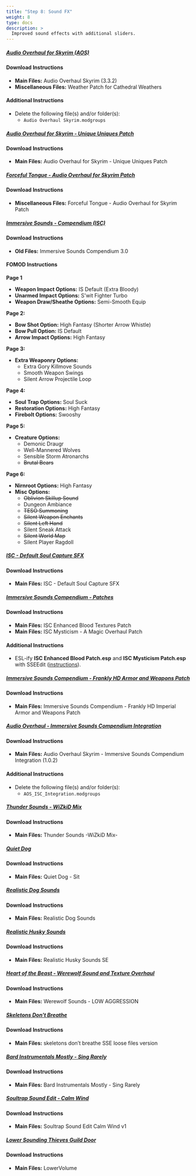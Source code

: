 ```yaml
---
title: "Step 8: Sound FX"
weight: 8
type: docs
description: >
  Improved sound effects with additional sliders.
---
```


##### [Audio Overhaul for Skyrim (AOS)](https://www.nexusmods.com/skyrimspecialedition/mods/12466?tab=files)

#### Download Instructions

* **Main Files:** Audio Overhaul Skyrim (3.3.2)
* **Miscellaneous Files:** Weather Patch for Cathedral Weathers

#### Additional Instructions

* Delete the following file(s) and/or folder(s):
  * `Audio Overhaul Skyrim.modgroups`

##### [Audio Overhaul for Skyrim - Unique Uniques Patch](https://www.nexusmods.com/skyrimspecialedition/mods/26092?tab=files)

#### Download Instructions

- **Main Files:** Audio Overhaul for Skyrim - Unique Uniques Patch

##### [Forceful Tongue - Audio Overhaul for Skyrim Patch](https://www.nexusmods.com/skyrimspecialedition/mods/36276?tab=files)

#### Download Instructions

- **Miscellaneous Files:** Forceful Tongue - Audio Overhaul for Skyrim Patch

##### [Immersive Sounds - Compendium (ISC)](https://www.nexusmods.com/skyrimspecialedition/mods/523?tab=files)

#### Download Instructions

- **Old Files:** Immersive Sounds Compendium 3.0

#### FOMOD Instructions

**Page 1**

- **Weapon Impact Options:** IS Default (Extra Bloody)
- **Unarmed Impact Options:** S'wit Fighter Turbo
- **Weapon Draw/Sheathe Options:** Semi-Smooth Equip

**Page 2:**

- **Bow Shot Option:** High Fantasy (Shorter Arrow Whistle)
- **Bow Pull Option:** IS Default
- **Arrow Impact Options:** High Fantasy

**Page 3:**

- **Extra Weaponry Options:**
  - Extra Gory Killmove Sounds
  - Smooth Weapon Swings
  - Silent Arrow Projectile Loop

**Page 4:**

- **Soul Trap Options:** Soul Suck
- **Restoration Options:** High Fantasy
- **Firebolt Options:** Swooshy

**Page 5:**

- **Creature Options:**
  - Demonic Draugr
  - Well-Mannered Wolves
  - Sensible Storm Atronarchs
  - ~~Brutal Bears~~

**Page 6:**

- **Nirnroot Options:** High Fantasy
- **Misc Options:**
  - ~~Oblivion Skillup Sound~~
  - Dungeon Ambiance
  - ~~TESO Summoning~~
  - ~~Silent Weapon Enchants~~
  - ~~Silent Left Hand~~
  - Silent Sneak Attack
  - ~~Silent World Map~~
  - Silent Player Ragdoll

##### [ISC - Default Soul Capture SFX](https://www.nexusmods.com/skyrimspecialedition/mods/26092?tab=files)

#### Download Instructions

- **Main Files:** ISC - Default Soul Capture SFX

##### [Immersive Sounds Compendium - Patches](https://www.nexusmods.com/skyrimspecialedition/mods/2951?tab=files)

#### Download Instructions

- **Main Files:** ISC Enhanced Blood Textures Patch
- **Main Files:** ISC Mysticism - A Magic Overhaul Patch

#### Additional Instructions

- ESL-ify **ISC Enhanced Blood Patch.esp** and **ISC Mysticism Patch.esp** with SSEEdit ([instructions](/tpf/guide-resources/basic-instructions/#esl-ifying-plugins)).

##### [Immersive Sounds Compendium - Frankly HD Armor and Weapons Patch](https://www.nexusmods.com/skyrimspecialedition/mods/26092?tab=files)

#### Download Instructions

- **Main Files:** Immersive Sounds Compendium - Frankly HD Imperial Armor and Weapons Patch

##### [Audio Overhaul - Immersive Sounds Compendium Integration](https://www.nexusmods.com/skyrimspecialedition/mods/36761?tab=files)

#### Download Instructions

- **Main Files:** Audio Overhaul Skyrim - Immersive Sounds Compendium Integration (1.0.2)

#### Additional Instructions

* Delete the following file(s) and/or folder(s):
  * `AOS_ISC_Integration.modgroups`

##### [Thunder Sounds - WiZkiD Mix](https://www.nexusmods.com/skyrimspecialedition/mods/44656?tab=files)

#### Download Instructions

- **Main Files:** Thunder Sounds -WiZkiD Mix-

##### [Quiet Dog](https://www.nexusmods.com/skyrimspecialedition/mods/6066?tab=files)

#### Download Instructions

- **Main Files:** Quiet Dog - Sit

##### [Realistic Dog Sounds](https://www.nexusmods.com/skyrimspecialedition/mods/49948?tab=files)

#### Download Instructions

- **Main Files:** Realistic Dog Sounds

##### [Realistic Husky Sounds](https://www.nexusmods.com/skyrimspecialedition/mods/11038?tab=files)

#### Download Instructions

* **Main Files:** Realistic Husky Sounds SE

##### [Heart of the Beast - Werewolf Sound and Texture Overhaul](https://www.nexusmods.com/skyrim/mods/13779?tab=files)

#### Download Instructions

* **Main Files:** Werewolf Sounds - LOW AGGRESSION

##### [Skeletons Don't Breathe](https://www.nexusmods.com/skyrimspecialedition/mods/18542?tab=files)

#### Download Instructions

- **Main Files:** skeletons don’t breathe SSE loose files version

##### [Bard Instrumentals Mostly - Sing Rarely](https://www.nexusmods.com/skyrimspecialedition/mods/10927?tab=files)

#### Download Instructions

- **Main Files:** Bard Instrumentals Mostly - Sing Rarely

##### [Soultrap Sound Edit - Calm Wind](https://www.nexusmods.com/skyrimspecialedition/mods/8017?tab=files)

#### Download Instructions

* **Main Files:** Soultrap Sound Edit Calm Wind v1

##### [Lower Sounding Thieves Guild Door](https://www.nexusmods.com/skyrim/mods/1826?tab=files)

#### Download Instructions

* **Main Files:** LowerVolume